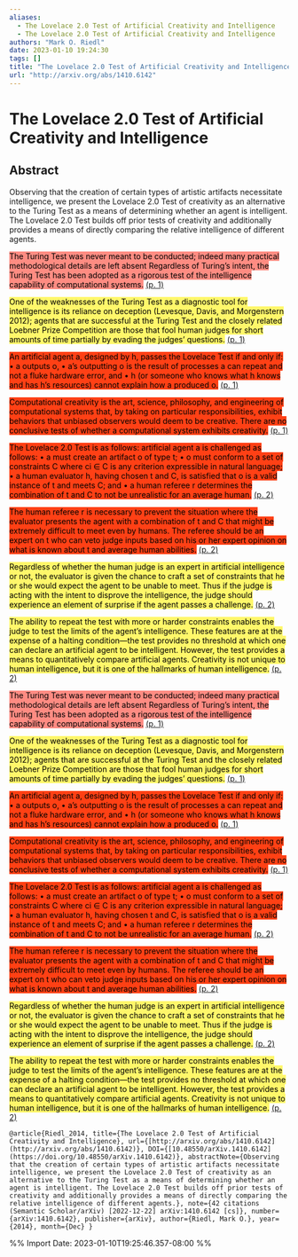 ```yaml
---
aliases:
  - The Lovelace 2.0 Test of Artificial Creativity and Intelligence
  - The Lovelace 2.0 Test of Artificial Creativity and Intelligence
authors: "Mark O. Riedl"
date: 2023-01-10 19:24:30
tags: []
title: "The Lovelace 2.0 Test of Artificial Creativity and Intelligence"
url: "http://arxiv.org/abs/1410.6142"
---
```


# The Lovelace 2.0 Test of Artificial Creativity and Intelligence

## Abstract

Observing that the creation of certain types of artistic artifacts necessitate intelligence, we present the Lovelace 2.0 Test of creativity as an alternative to the Turing Test as a means of determining whether an agent is intelligent. The Lovelace 2.0 Test builds off prior tests of creativity and additionally provides a means of directly comparing the relative intelligence of different agents.

<mark style="background: #ff8c82">The Turing Test was never meant to be conducted; indeed many practical methodological details are left absent Regardless of Turing’s intent, the Turing Test has been adopted as a rigorous test of the intelligence capability of computational systems.</mark> [(p. 1)](zotero://open-pdf/library/items/3RYT4ZNK?page=1)

<mark style="background: #fff76a">One of the weaknesses of the Turing Test as a diagnostic tool for intelligence is its reliance on deception (Levesque, Davis, and Morgenstern 2012); agents that are successful at the Turing Test and the closely related Loebner Prize Competition are those that fool human judges for short amounts of time partially by evading the judges’ questions.</mark> [(p. 1)](zotero://open-pdf/library/items/3RYT4ZNK?page=1)

<mark style="background: #ff4015">An artificial agent a, designed by h, passes the Lovelace Test if and only if: • a outputs o, • a’s outputting o is the result of processes a can repeat and not a fluke hardware error, and • h (or someone who knows what h knows and has h’s resources) cannot explain how a produced o.</mark> [(p. 1)](zotero://open-pdf/library/items/3RYT4ZNK?page=1)

<mark style="background: #ff4015">Computational creativity is the art, science, philosophy, and engineering of computational systems that, by taking on particular responsibilities, exhibit behaviors that unbiased observers would deem to be creative. There are no conclusive tests of whether a computational system exhibits creativity.</mark> [(p. 1)](zotero://open-pdf/library/items/3RYT4ZNK?page=1)

<mark style="background: #ff4015">The Lovelace 2.0 Test is as follows: artificial agent a is challenged as follows: • a must create an artifact o of type t; • o must conform to a set of constraints C where ci ∈ C is any criterion expressible in natural language; • a human evaluator h, having chosen t and C, is satisfied that o is a valid instance of t and meets C; and • a human referee r determines the combination of t and C to not be unrealistic for an average human.</mark> [(p. 2)](zotero://open-pdf/library/items/3RYT4ZNK?page=2)

<mark style="background: #ff4015">The human referee r is necessary to prevent the situation where the evaluator presents the agent with a combination of t and C that might be extremely difficult to meet even by humans. The referee should be an expert on t who can veto judge inputs based on his or her expert opinion on what is known about t and average human abilities.</mark> [(p. 2)](zotero://open-pdf/library/items/3RYT4ZNK?page=2)

<mark style="background: #fff76a">Regardless of whether the human judge is an expert in artificial intelligence or not, the evaluator is given the chance to craft a set of constraints that he or she would expect the agent to be unable to meet. Thus if the judge is acting with the intent to disprove the intelligence, the judge should experience an element of surprise if the agent passes a challenge.</mark> [(p. 2)](zotero://open-pdf/library/items/3RYT4ZNK?page=2)

<mark style="background: #fff76a">The ability to repeat the test with more or harder constraints enables the judge to test the limits of the agent’s intelligence. These features are at the expense of a halting condition—the test provides no threshold at which one can declare an artificial agent to be intelligent. However, the test provides a means to quantitatively compare artificial agents. Creativity is not unique to human intelligence, but it is one of the hallmarks of human intelligence.</mark> [(p. 2)](zotero://open-pdf/library/items/3RYT4ZNK?page=2)

<mark style="background: #ff8b82">The Turing Test was never meant to be conducted; indeed many practical methodological details are left absent Regardless of Turing’s intent, the Turing Test has been adopted as a rigorous test of the intelligence capability of computational systems.</mark> [(p. 1)](zotero://open-pdf/library/items/3RYT4ZNK?page=1)

<mark style="background: #fff76a">One of the weaknesses of the Turing Test as a diagnostic tool for intelligence is its reliance on deception (Levesque, Davis, and Morgenstern 2012); agents that are successful at the Turing Test and the closely related Loebner Prize Competition are those that fool human judges for short amounts of time partially by evading the judges’ questions.</mark> [(p. 1)](zotero://open-pdf/library/items/3RYT4ZNK?page=1)

<mark style="background: #ff4014">An artificial agent a, designed by h, passes the Lovelace Test if and only if: • a outputs o, • a’s outputting o is the result of processes a can repeat and not a fluke hardware error, and • h (or someone who knows what h knows and has h’s resources) cannot explain how a produced o.</mark> [(p. 1)](zotero://open-pdf/library/items/3RYT4ZNK?page=1)

<mark style="background: #ff4014">Computational creativity is the art, science, philosophy, and engineering of computational systems that, by taking on particular responsibilities, exhibit behaviors that unbiased observers would deem to be creative. There are no conclusive tests of whether a computational system exhibits creativity.</mark> [(p. 1)](zotero://open-pdf/library/items/3RYT4ZNK?page=1)

<mark style="background: #ff4014">The Lovelace 2.0 Test is as follows: artificial agent a is challenged as follows: • a must create an artifact o of type t; • o must conform to a set of constraints C where ci ∈ C is any criterion expressible in natural language; • a human evaluator h, having chosen t and C, is satisfied that o is a valid instance of t and meets C; and • a human referee r determines the combination of t and C to not be unrealistic for an average human.</mark> [(p. 2)](zotero://open-pdf/library/items/3RYT4ZNK?page=2)

<mark style="background: #ff4014">The human referee r is necessary to prevent the situation where the evaluator presents the agent with a combination of t and C that might be extremely difficult to meet even by humans. The referee should be an expert on t who can veto judge inputs based on his or her expert opinion on what is known about t and average human abilities.</mark> [(p. 2)](zotero://open-pdf/library/items/3RYT4ZNK?page=2)

<mark style="background: #fff76a">Regardless of whether the human judge is an expert in artificial intelligence or not, the evaluator is given the chance to craft a set of constraints that he or she would expect the agent to be unable to meet. Thus if the judge is acting with the intent to disprove the intelligence, the judge should experience an element of surprise if the agent passes a challenge.</mark> [(p. 2)](zotero://open-pdf/library/items/3RYT4ZNK?page=2)

<mark style="background: #fff76a">The ability to repeat the test with more or harder constraints enables the judge to test the limits of the agent’s intelligence. These features are at the expense of a halting condition—the test provides no threshold at which one can declare an artificial agent to be intelligent. However, the test provides a means to quantitatively compare artificial agents. Creativity is not unique to human intelligence, but it is one of the hallmarks of human intelligence.</mark> [(p. 2)](zotero://open-pdf/library/items/3RYT4ZNK?page=2)

```
@article{Riedl_2014, title={The Lovelace 2.0 Test of Artificial Creativity and Intelligence}, url={[http://arxiv.org/abs/1410.6142](http://arxiv.org/abs/1410.6142)}, DOI={[10.48550/arXiv.1410.6142](https://doi.org/10.48550/arXiv.1410.6142)}, abstractNote={Observing that the creation of certain types of artistic artifacts necessitate intelligence, we present the Lovelace 2.0 Test of creativity as an alternative to the Turing Test as a means of determining whether an agent is intelligent. The Lovelace 2.0 Test builds off prior tests of creativity and additionally provides a means of directly comparing the relative intelligence of different agents.}, note={42 citations (Semantic Scholar/arXiv) [2022-12-22] arXiv:1410.6142 [cs]}, number={arXiv:1410.6142}, publisher={arXiv}, author={Riedl, Mark O.}, year={2014}, month={Dec} }
```

%% Import Date: 2023-01-10T19:25:46.357-08:00 %%
